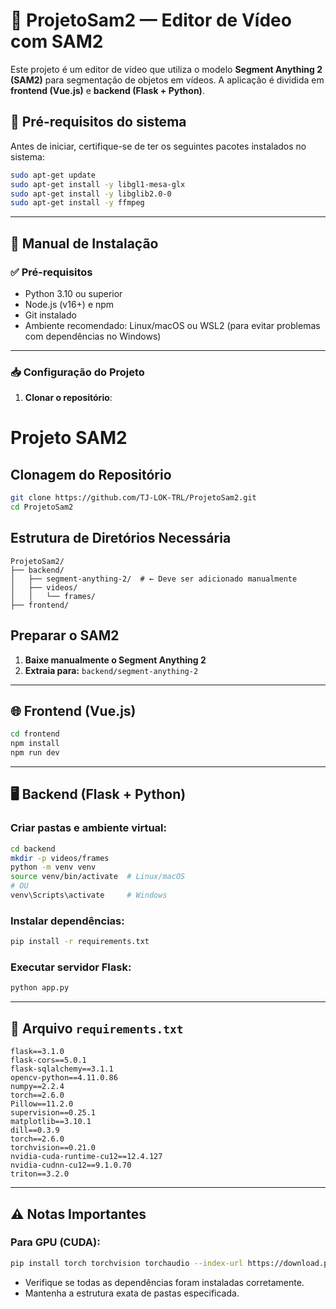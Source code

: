 # 🧠 ProjetoSam2 — Editor de Vídeo com SAM2

Este projeto é um editor de vídeo que utiliza o modelo **Segment Anything 2 (SAM2)** para segmentação de objetos em vídeos. A aplicação é dividida em **frontend (Vue.js)** e **backend (Flask + Python)**.

## 🧱 Pré-requisitos do sistema

Antes de iniciar, certifique-se de ter os seguintes pacotes instalados no sistema:

```bash
sudo apt-get update
sudo apt-get install -y libgl1-mesa-glx
sudo apt-get install -y libglib2.0-0
sudo apt-get install -y ffmpeg
```

---

## 🚀 Manual de Instalação

### ✅ Pré-requisitos
- Python 3.10 ou superior
- Node.js (v16+) e npm
- Git instalado
- Ambiente recomendado: Linux/macOS ou WSL2 (para evitar problemas com dependências no Windows)

---

### 📥 Configuração do Projeto

1. **Clonar o repositório**:

# Projeto SAM2

## Clonagem do Repositório

```bash
git clone https://github.com/TJ-LOK-TRL/ProjetoSam2.git
cd ProjetoSam2
```

## Estrutura de Diretórios Necessária

```plaintext
ProjetoSam2/
├── backend/
│   ├── segment-anything-2/  # ← Deve ser adicionado manualmente
│   ├── videos/
│   │   └── frames/
├── frontend/
```

## Preparar o SAM2

1. **Baixe manualmente o Segment Anything 2**
2. **Extraia para:** `backend/segment-anything-2`

---

## 🌐 Frontend (Vue.js)

```bash
cd frontend
npm install
npm run dev
```

---

## 🖥️ Backend (Flask + Python)

### Criar pastas e ambiente virtual:

```bash
cd backend
mkdir -p videos/frames
python -m venv venv
source venv/bin/activate  # Linux/macOS
# OU
venv\Scripts\activate     # Windows
```

### Instalar dependências:

```bash
pip install -r requirements.txt
```

### Executar servidor Flask:

```bash
python app.py
```

---

## 📝 Arquivo `requirements.txt`

```
flask==3.1.0
flask-cors==5.0.1
flask-sqlalchemy==3.1.1
opencv-python==4.11.0.86
numpy==2.2.4
torch==2.6.0
Pillow==11.2.0
supervision==0.25.1
matplotlib==3.10.1
dill==0.3.9
torch==2.6.0
torchvision==0.21.0
nvidia-cuda-runtime-cu12==12.4.127
nvidia-cudnn-cu12==9.1.0.70
triton==3.2.0
```

---

## ⚠️ Notas Importantes

### Para GPU (CUDA):

```bash
pip install torch torchvision torchaudio --index-url https://download.pytorch.org/whl/cu121
```

- Verifique se todas as dependências foram instaladas corretamente.
- Mantenha a estrutura exata de pastas especificada.
